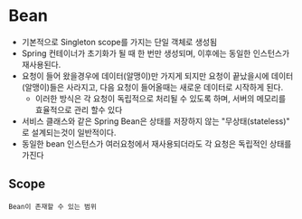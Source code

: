 # Bean
* 기본적으로 Singleton scope를 가지는 단일 객체로 생성됨
* Spring 컨테이너가 초기화가 될 때 한 번만 생성되며, 이후에는 동일한 인스턴스가 재사용된다.
* 요청이 들어 왔을경우에 데이터(알맹이)만 가지게 되지만 요청이 끝났을시에 데이터(알맹이)들은 사라지고, 다음 요청이 들어올때는 새로운 데이터로 시작하게 된다.
	* 이러한 방식은 각 요청이 독립적으로 처리될 수 있도록 하며, 서버의 메모리를 효율적으로 관리 할수 있다
* 서비스 클래스와 같은 Spring Bean은 상태를 저장하지 않는 "무상태(stateless)" 로 설계되는것이 일반적이다.
* 동일한 bean 인스턴스가 여러요청에서 재사용되더라도 각 요청은 독립적인 상태를 가진다

## Scope
	Bean이 존재할 수 있는 범위



